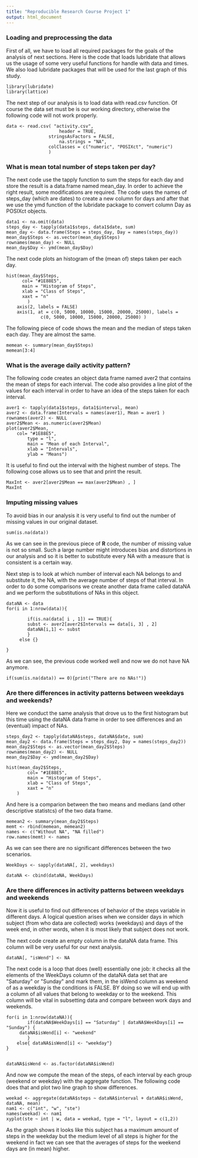 ```yaml
---
title: "Reproducible Research Course Project 1"
output: html_document
---
```


### Loading and preprocessing the data

First of all, we have to load all required packages for the goals of the analysis of next sections. Here is the code that loads lubridate that allows us the usage of some very useful functions for handle with data and times. We also load lubridate packages that will be used for the last graph of this study.


	library(lubridate)
	library(lattice)


The next step of our analysis is to load data with read.csv function. Of course the data set must be is our working directory, otherwise the following code will not work properly.


	data <- read.csv( "activity.csv",
             	    	header = TRUE,
               	  	stringsAsFactors = FALSE,
             	    	na.strings = "NA",
               	   	colClasses = c("numeric", "POSIXct", "numeric")
                  	)


### What is mean total number of steps taken per day?

The next code use the tapply function to sum the steps for each day and store the result is a data.frame named mean_day. In order to achieve the right result, some modifications are required. The code uses the names of steps_day (which are dates) to create a new column for days and after that we use the ymd function of the lubridate package to convert column Day as POSIXct objects.


	data1 <- na.omit(data)
	steps_day <- tapply(data1$steps, data1$date, sum)
	mean_day <- data.frame(Steps = steps_day, Day = names(steps_day))
	mean_day$Steps <- as.vector(mean_day$Steps)
	rownames(mean_day) <- NULL
	mean_day$Day <- ymd(mean_day$Day)


The next code plots an histogram of the (mean of) steps taken per each day.


	hist(mean_day$Steps,
   		  col= "#1E88E5",
   		  main = "Histogram of Steps",
   		  xlab = "Class of Steps",
   		  xaxt = "n"
     		)
		axis(2, labels = FALSE)
		axis(1, at = c(0, 5000, 10000, 15000, 20000, 25000), labels =
    		     c(0, 5000, 10000, 15000, 20000, 25000) )



The following piece of code shows the mean and the median of steps taken each day. They are almost the same.


	memean <- summary(mean_day$Steps)
	memean[3:4]



### What is the average daily activity pattern?

The following code creates an object data frame named aver2 that contains the mean of steps for each interval. The code also provides a line plot of the values for each interval in order to have an idea of the steps taken for each interval.


	aver1 <- tapply(data1$steps, data1$interval, mean)
	aver2 <- data.frame(Intervals = names(aver1), Mean = aver1 )
	rownames(aver2) <- NULL
	aver2$Mean <- as.numeric(aver2$Mean)
	plot(aver2$Mean,
   		col= "#1E88E5",
     		type = "l",
    		main = "Mean of each Interval",
    		xlab = "Intervals",
     		ylab = "Means")


It is useful to find out the interval with the highest number of steps. The following cose allows us to see that and print the result.


	MaxInt <- aver2[aver2$Mean == max(aver2$Mean) , ]
	MaxInt



### Imputing missing values
To avoid bias in our analysis it is very useful to find out the number of missing values in our original dataset.


	sum(is.na(data))


As we can see in the previous piece of **R** code, the number of missing value is not so small. Such a large number might introduces bias and distortions in our analysis and so it is better to substitute every NA with a measure that is consistent is a certain way.

Next step is to look at which number of interval each NA belongs to and substitute it, the NA, with the average number of steps of that interval. In order to do some comparisons we create another data frame called dataNA and we perform the substitutions of NAs in this object.



	dataNA <- data
	for(i in 1:nrow(data)){
    
    		if(is.na(data[ i , 1]) == TRUE){
        	subst <- aver2[aver2$Intervals == data[i, 3] , 2]
        	dataNA[i,1] <- subst
    		}	
   		 else {}
    
	}


As we can see, the previous code worked well and now we do not have NA anymore.


	if(sum(is.na(data)) == 0){print("There are no NAs!")}


### Are there differences in activity patterns between weekdays and weekends?

Here we conduct the same analysis that drove us to the first histogram but this time using the dataNA data frame in order to see differences and an (eventual) impact of NAs.


	steps_day2 <- tapply(dataNA$steps, dataNA$date, sum)
	mean_day2 <- data.frame(Steps = steps_day2, Day = names(steps_day2))
	mean_day2$Steps <- as.vector(mean_day2$Steps)
	rownames(mean_day2) <- NULL
	mean_day2$Day <- ymd(mean_day2$Day)

	hist(mean_day2$Steps,
     		col= "#1E88E5",
    		main = "Histogram of Steps",
    		xlab = "Class of Steps",
    		xaxt = "n"
		)


And here is a comparion between the two means and medians (and other descriptive statistcs) of the two data frame.

	memean2 <- summary(mean_day2$Steps)
	memt <- rbind(memean, memean2)
	names <- c("Without NA", "NA filled")
	row.names(memt) <- names


As we can see there are no significant differences between the two scenarios.


	WeekDays <- sapply(dataNA[, 2], weekdays)

	dataNA <- cbind(dataNA, WeekDays)



### Are there differences in activity patterns between weekdays and weekends

Now it is useful to find out differences of behavior of the steps variable in different days. A logical question arises when we consider days in which subject (from who data are collected) works (weekdays) and days of the week end, in other words, when it is most likely that subject does not work.

The next code create an empty column in the dataNA data frame. This column will be very useful for our next analysis.


	dataNA[, "isWend"] <- NA


The next code is a loop that does (well) essentially one job: it checks all the elements of the WeekDays column of the dataNA data set that are "Saturday" or "Sunday" and mark them, in the isWend column as weekend of as a weekday is the conditions is FALSE. BY doing so we will end up with a column of all values that belong to weekday or to the weekend. This column will be vital in subsetting data and compare between work days and weekends.


	for(i in 1:nrow(dataNA)){
    		if(dataNA$WeekDays[i] == "Saturday" | dataNA$WeekDays[i] == "Sunday") {
       	 dataNA$isWend[i] <- "weekend"
    		}
    	else{ dataNA$isWend[i] <- "weekday"}
	}


	dataNA$isWend <- as.factor(dataNA$isWend)


And now we compute the mean of the steps, of each interval by each group (weekend or weekday) with the aggregate function. The following code does that and plot two line graph to show differences.


	weekad <- aggregate(dataNA$steps ~ dataNA$interval + dataNA$isWend, dataNA, mean)
	nam1 <- c("int", "w", "ste")
	names(weekad) <- nam1
	xyplot(ste ~ int | w, data = weekad, type = "l", layout = c(1,2))




As the graph shows it looks like this subject has a maximum amount of steps in the weekday but the medium level of all steps is higher for the weekend in fact we can see that the averages of steps for the weekend days are (in mean) higher.